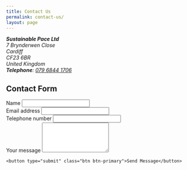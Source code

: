 ```yaml
---
title: Contact Us
permalink: contact-us/
layout: page
---
```


<address>
  <strong>Sustainable Pace Ltd</strong><br/>
  7 Brynderwen Close<br/>
  Cardiff<br/>
  CF23 6BR<br/>
  United Kingdom<br/>
  <strong>Telephone</strong>: <a href="tel:+447968441706">079 6844 1706</a>
</address>

## Contact Form

<form method="POST" action="https://formspree.io/info@sustainablepace.co.uk">
  <div class="form-group">
    <label for="full_name">Name</label>
    <input type="text" name="full_name" id="full_name" class="form-control"/>
  </div>
  <div class="form-group">
  <label for="email">Email address</label>
    <input type="email" name="__replyto" id="email" class="form-control"/>
    </div>
    <div class="form-group">
    <label for="tel">Telephone number</label>
    <input type="tel" name="tel" id="tel" class="form-control"/>
    </div>
    <div class="form-group">
    <label for="msg">Your message</label>
    <textarea class="form-control" name="msg" id="msg" rows="5"></textarea>
    </div>

    <button type="submit" class="btn btn-primary">Send Message</button>
</form>
